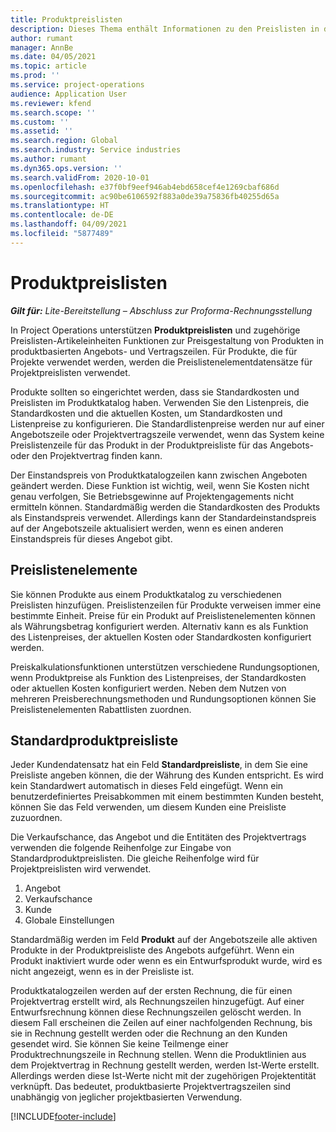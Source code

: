 ```yaml
---
title: Produktpreislisten
description: Dieses Thema enthält Informationen zu den Preislisten in der Katalogpreisgestaltung, die für Projektangebote und Verträge verwendet werden.
author: rumant
manager: AnnBe
ms.date: 04/05/2021
ms.topic: article
ms.prod: ''
ms.service: project-operations
audience: Application User
ms.reviewer: kfend
ms.search.scope: ''
ms.custom: ''
ms.assetid: ''
ms.search.region: Global
ms.search.industry: Service industries
ms.author: rumant
ms.dyn365.ops.version: ''
ms.search.validFrom: 2020-10-01
ms.openlocfilehash: e37f0bf9eef946ab4ebd658cef4e1269cbaf686d
ms.sourcegitcommit: ac90be6106592f883a0de39a75836fb40255d65a
ms.translationtype: HT
ms.contentlocale: de-DE
ms.lasthandoff: 04/09/2021
ms.locfileid: "5877489"
---
```

# <a name="product-price-lists"></a>Produktpreislisten

_**Gilt für:** Lite-Bereitstellung – Abschluss zur Proforma-Rechnungsstellung_

 In Project Operations unterstützen **Produktpreislisten** und zugehörige Preislisten-Artikeleinheiten Funktionen zur Preisgestaltung von Produkten in produktbasierten Angebots- und Vertragszeilen. Für Produkte, die für Projekte verwendet werden, werden die Preislistenelementdatensätze für Projektpreislisten verwendet. 

Produkte sollten so eingerichtet werden, dass sie Standardkosten und Preislisten im Produktkatalog haben. Verwenden Sie den Listenpreis, die Standardkosten und die aktuellen Kosten, um Standardkosten und Listenpreise zu konfigurieren. Die Standardlistenpreise werden nur auf einer Angebotszeile oder Projektvertragszeile verwendet, wenn das System keine Preislistenzeile für das Produkt in der Produktpreisliste für das Angebots- oder den Projektvertrag finden kann.

Der Einstandspreis von Produktkatalogzeilen kann zwischen Angeboten geändert werden. Diese Funktion ist wichtig, weil, wenn Sie Kosten nicht genau verfolgen, Sie Betriebsgewinne auf Projektengagements nicht ermitteln können. Standardmäßig werden die Standardkosten des Produkts als Einstandspreis verwendet. Allerdings kann der Standardeinstandspreis auf der Angebotszeile aktualisiert werden, wenn es einen anderen Einstandspreis für dieses Angebot gibt.

## <a name="price-list-items"></a>Preislistenelemente

Sie können Produkte aus einem Produktkatalog zu verschiedenen Preislisten hinzufügen. Preislistenzeilen für Produkte verweisen immer eine bestimmte Einheit. Preise für ein Produkt auf Preislistenelementen können als Währungsbetrag konfiguriert werden. Alternativ kann es als Funktion des Listenpreises, der aktuellen Kosten oder Standardkosten konfiguriert werden.

Preiskalkulationsfunktionen unterstützen verschiedene Rundungsoptionen, wenn Produktpreise als Funktion des Listenpreises, der Standardkosten oder aktuellen Kosten konfiguriert werden. Neben dem Nutzen von mehreren Preisberechnungsmethoden und Rundungsoptionen können Sie Preislistenelementen Rabattlisten zuordnen. 

 
## <a name="default-product-price-list"></a>Standardproduktpreisliste
Jeder Kundendatensatz hat ein Feld **Standardpreisliste**, in dem Sie eine Preisliste angeben können, die der Währung des Kunden entspricht. Es wird kein Standardwert automatisch in dieses Feld eingefügt. Wenn ein benutzerdefiniertes Preisabkommen mit einem bestimmten Kunden besteht, können Sie das Feld verwenden, um diesem Kunden eine Preisliste zuzuordnen.

Die Verkaufschance, das Angebot und die Entitäten des Projektvertrags verwenden die folgende Reihenfolge zur Eingabe von Standardproduktpreislisten. Die gleiche Reihenfolge wird für Projektpreislisten wird verwendet.

1.  Angebot
2.  Verkaufschance
3.  Kunde
4.  Globale Einstellungen 

Standardmäßig werden im Feld **Produkt** auf der Angebotszeile alle aktiven Produkte in der Produktpreisliste des Angebots aufgeführt. Wenn ein Produkt inaktiviert wurde oder wenn es ein Entwurfsprodukt wurde, wird es nicht angezeigt, wenn es in der Preisliste ist. 

Produktkatalogzeilen werden auf der ersten Rechnung, die für einen Projektvertrag erstellt wird, als Rechnungszeilen hinzugefügt. Auf einer Entwurfsrechnung können diese Rechnungszeilen gelöscht werden. In diesem Fall erscheinen die Zeilen auf einer nachfolgenden Rechnung, bis sie in Rechnung gestellt werden oder die Rechnung an den Kunden gesendet wird. Sie können Sie keine Teilmenge einer Produktrechnungszeile in Rechnung stellen. Wenn die Produktlinien aus dem Projektvertrag in Rechnung gestellt werden, werden Ist-Werte erstellt. Allerdings werden diese Ist-Werte nicht mit der zugehörigen Projektentität verknüpft. Das bedeutet, produktbasierte Projektvertragszeilen sind unabhängig von jeglicher projektbasierten Verwendung. 


[!INCLUDE[footer-include](../includes/footer-banner.md)]
